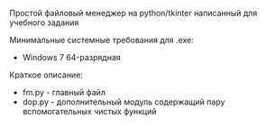 ﻿Простой файловый менеджер на python/tkinter написанный для учебного задания

Минимальные системные требования для .exe:

- Windows 7 64-разрядная

Краткое описание:

- fm.py - главный файл
- dop.py - дополнительный модуль содержащий пару вспомогательных чистых функций
